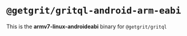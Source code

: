 # `@getgrit/gritql-android-arm-eabi`

This is the **armv7-linux-androideabi** binary for `@getgrit/gritql`
